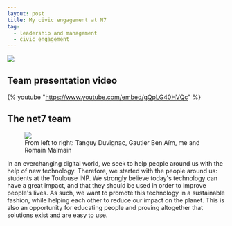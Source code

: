 ```yaml
---
layout: post
title: My civic engagement at N7
tag:
  - leadership and management
  - civic engagement
---
```


![](/civic-engagement/poster-net7.png)

## Team presentation video

{% youtube "https://www.youtube.com/embed/gQpLG40HVQc" %}

## The net7 team

<figure>
  <img src="/civic-engagement/bureau-net7.png">
  <figcaption>From left to right: Tanguy Duvignac, Gautier Ben Aïm, me and Romain Malmain</figcaption>
</figure>

In an everchanging digital world, we seek to help people around us with the help of new technology. Therefore, we started with the people around us: students at the Toulouse INP. We strongly believe today's technology can have a great impact, and that they should be used in order to improve people's lives. As such, we want to promote this technology in a sustainable fashion, while helping each other to reduce our impact on the planet. This is also an opportunity for educating people and proving altogether that solutions exist and are easy to use. 
